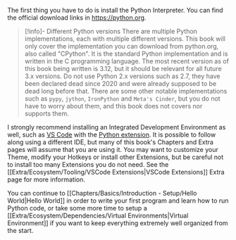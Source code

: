 The first thing you have to do is install the Python Interpreter. You can find the official download links in https://python.org. 

> [!info]- Different Python versions
> There are multiple Python implementations, each with multiple different versions.
> This book will only cover the implementation you can download from python.org, also called "CPython". It is the standard Python implementation and is written in the C programming language. The most recent version as of this book being written is 3.12, but it should be relevant for all future 3.x versions.
> Do not use Python 2.x versions such as 2.7, they have been declared dead since 2020 and were already supposed to be dead long before that.
> There are some other notable implementations such as `pypy`, `jython`, `IronPython` and `Meta's Cinder`, but you do not have to worry about them, and this book does not covers nor supports them.

I strongly recommend installing an Integrated Development Environment as well, such as [VS Code](https://code.visualstudio.com/) with the [Python extension](https://marketplace.visualstudio.com/items?itemName=ms-python.python). It is possible to follow along using a different IDE, but many of this book's Chapters and Extra pages will assume that you are using it.
You may want to customize your Theme, modify your Hotkeys or install other Extensions, but be careful not to install too many Extensions you do not need. See the [[Extra/Ecosystem/Tooling/VSCode Extensions|VSCode Extensions]] Extra page for more information.

You can continue to [[Chapters/Basics/Introduction - Setup/Hello World|Hello World]] in order to write your first program and learn how to run Python code, or take some more time to setup a [[Extra/Ecosystem/Dependencies/Virtual Environments|Virtual Environment]] if you want to keep everything extremely well organized from the start.

